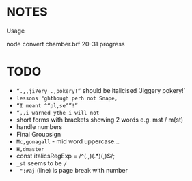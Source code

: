 # NOTES

Usage

   node convert chamber.brf 20-31 progress

# TODO

- `“.,,ji7ery .,pokery!”` should be italicised ‘Jiggery pokery!’ 
- `lessons "ghthough perh not Snape,`
- `“I meant ^“pl,se^”!”`
- `“,,i warned ythe i will not`
- short forms with brackets showing 2 words e.g. mst / m(st)
- handle numbers
- Final Groupsign
- `Mc,gonagall` - mid word uppercase...
- `H,dmaster`
- const italicsRegExp = /^(.,)(.*)(,)$/;
- `_st` seems to be `/`
- ` ":#aj` (line) is page break with number
